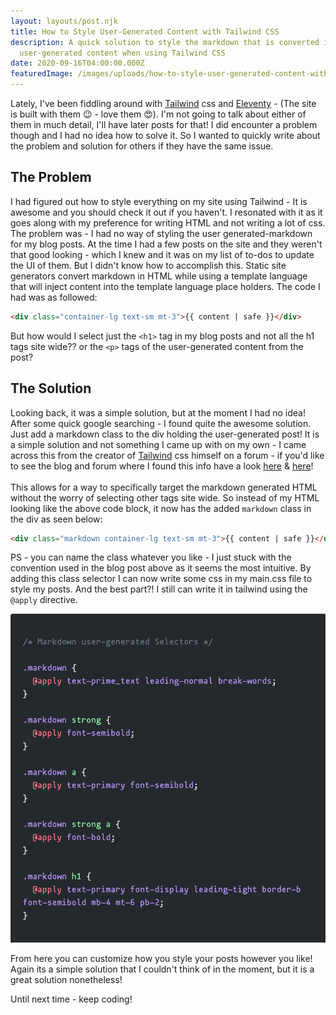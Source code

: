 ```yaml
---
layout: layouts/post.njk
title: How to Style User-Generated Content with Tailwind CSS
description: A quick solution to style the markdown that is converted into
  user-generated content when using Tailwind CSS
date: 2020-09-16T04:00:00.000Z
featuredImage: /images/uploads/how-to-style-user-generated-content-with-tailwind.png
---
```

Lately, I've been fiddling around with [Tailwind](https://tailwindcss.com/) css and [Eleventy](https://www.11ty.dev/) - (The site is built with them 😉 - love them 😍). I'm not going to talk about either of them in much detail, I'll have later posts for that! I did encounter a problem though and I had no idea how to solve it. So I wanted to quickly write about the problem and solution for others if they have the same issue.

## The Problem

I had figured out how to style everything on my site using Tailwind - It is awesome and you should check it out if you haven't. I resonated with it as it goes along with my preference for writing HTML and not writing a lot of css. The problem was - I had no way of styling the user generated-markdown for my blog posts. At the time I had a few posts on the site and they weren't that good looking - which I knew and it was on my list of to-dos to update the UI of them. But I didn't know how to accomplish this. Static site generators convert markdown in HTML while using a template language that will inject content into the template language place holders. The code I had was as followed:

```html
<div class="container-lg text-sm mt-3">{{ content | safe }}</div>
```

But how would I select just the `<h1>` tag in my blog posts and not all the h1 tags site wide?? or the `<p>` tags of the user-generated content from the post?

## The Solution

Looking back, it was a simple solution, but at the moment I had no idea! After some quick google searching - I found quite the awesome solution. Just add a markdown class to the div holding the user-generated post! It is a simple solution and not something I came up with on my own - I came across this from the creator of [Tailwind](https://tailwindcss.com/docs/installation) css himself on a forum - if you'd like to see the blog and forum where I found this info have a look [here](https://news.ycombinator.com/item?id=20656118) & [here](https://tjaddison.com/blog/2019/08/styling-markdown-tailwind-gatsby/)! <br>
<br>
This allows for a way to specifically target the markdown generated HTML without the worry of selecting other tags site wide. So instead of my HTML looking like the above code block, it now has the added `markdown` class in the div as seen below:

```html
<div class="markdown container-lg text-sm mt-3">{{ content | safe }}</div>
```

PS - you can name the class whatever you like - I just stuck with the convention used in the blog post above as it seems the most intuitive. By adding this class selector I can now write some css in my main.css file to style my posts. And the best part?! I still can write it in tailwind using the `@apply` directive.

![Markdown code!](/images/uploads/markdown.png)

From here you can customize how you style your posts however you like! Again its a simple solution that I couldn't think of in the moment, but it is a great solution nonetheless!

Until next time - keep coding!
